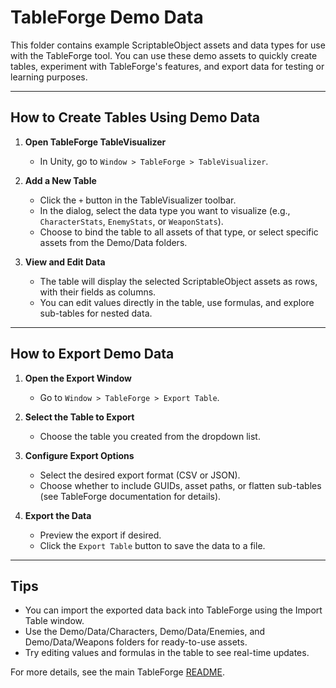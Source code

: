 # TableForge Demo Data

This folder contains example ScriptableObject assets and data types for use with the TableForge tool. You can use these demo assets to quickly create tables, experiment with TableForge's features, and export data for testing or learning purposes.

---

## How to Create Tables Using Demo Data

1. **Open TableForge TableVisualizer**
   - In Unity, go to `Window > TableForge > TableVisualizer`.

2. **Add a New Table**
   - Click the `+` button in the TableVisualizer toolbar.
   - In the dialog, select the data type you want to visualize (e.g., `CharacterStats`, `EnemyStats`, or `WeaponStats`).
   - Choose to bind the table to all assets of that type, or select specific assets from the Demo/Data folders.

3. **View and Edit Data**
   - The table will display the selected ScriptableObject assets as rows, with their fields as columns.
   - You can edit values directly in the table, use formulas, and explore sub-tables for nested data.

---

## How to Export Demo Data

1. **Open the Export Window**
   - Go to `Window > TableForge > Export Table`.

2. **Select the Table to Export**
   - Choose the table you created from the dropdown list.

3. **Configure Export Options**
   - Select the desired export format (CSV or JSON).
   - Choose whether to include GUIDs, asset paths, or flatten sub-tables (see TableForge documentation for details).

4. **Export the Data**
   - Preview the export if desired.
   - Click the `Export Table` button to save the data to a file.

---

## Tips
- You can import the exported data back into TableForge using the Import Table window.
- Use the Demo/Data/Characters, Demo/Data/Enemies, and Demo/Data/Weapons folders for ready-to-use assets.
- Try editing values and formulas in the table to see real-time updates.

For more details, see the main TableForge [README](../../../../README.md). 